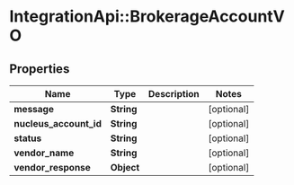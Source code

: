 # IntegrationApi::BrokerageAccountVO

## Properties
Name | Type | Description | Notes
------------ | ------------- | ------------- | -------------
**message** | **String** |  | [optional] 
**nucleus_account_id** | **String** |  | [optional] 
**status** | **String** |  | [optional] 
**vendor_name** | **String** |  | [optional] 
**vendor_response** | **Object** |  | [optional] 


